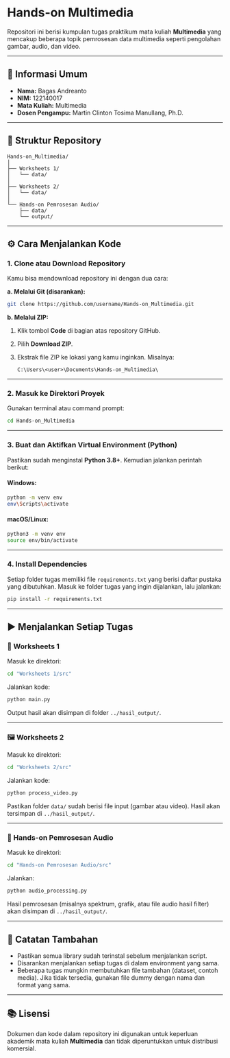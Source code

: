 # Hands-on Multimedia

Repositori ini berisi kumpulan tugas praktikum mata kuliah **Multimedia** yang mencakup beberapa topik pemrosesan data multimedia seperti pengolahan gambar, audio, dan video.

---

## 🧾 Informasi Umum

* **Nama:** Bagas Andreanto
* **NIM:** 122140017
* **Mata Kuliah:** Multimedia
* **Dosen Pengampu:** Martin Clinton Tosima Manullang, Ph.D.

---

## 📁 Struktur Repository

```
Hands-on_Multimedia/
│
├── Worksheets 1/                                               
│   └── data/         
│
├── Worksheets 2/               
│   └── data/
│
└── Hands-on Pemrosesan Audio/   
    ├── data/
    └── output/
```

---

## ⚙️ Cara Menjalankan Kode

### 1. Clone atau Download Repository

Kamu bisa mendownload repository ini dengan dua cara:

**a. Melalui Git (disarankan):**

```bash
git clone https://github.com/username/Hands-on_Multimedia.git
```

**b. Melalui ZIP:**

1. Klik tombol **Code** di bagian atas repository GitHub.
2. Pilih **Download ZIP**.
3. Ekstrak file ZIP ke lokasi yang kamu inginkan.
   Misalnya:

   ```
   C:\Users\<user>\Documents\Hands-on_Multimedia\
   ```

---

### 2. Masuk ke Direktori Proyek

Gunakan terminal atau command prompt:

```bash
cd Hands-on_Multimedia
```

---

### 3. Buat dan Aktifkan Virtual Environment (Python)

Pastikan sudah menginstal **Python 3.8+**.
Kemudian jalankan perintah berikut:

#### Windows:

```bash
python -m venv env
env\Scripts\activate
```

#### macOS/Linux:

```bash
python3 -m venv env
source env/bin/activate
```

---

### 4. Install Dependencies

Setiap folder tugas memiliki file `requirements.txt` yang berisi daftar pustaka yang dibutuhkan.
Masuk ke folder tugas yang ingin dijalankan, lalu jalankan:

```bash
pip install -r requirements.txt
```

---

## ▶️ Menjalankan Setiap Tugas

### 🧩 Worksheets 1

Masuk ke direktori:

```bash
cd "Worksheets 1/src"
```

Jalankan kode:

```bash
python main.py
```

Output hasil akan disimpan di folder `../hasil_output/`.

---

### 🖼️ Worksheets 2

Masuk ke direktori:

```bash
cd "Worksheets 2/src"
```

Jalankan kode:

```bash
python process_video.py
```

Pastikan folder `data/` sudah berisi file input (gambar atau video).
Hasil akan tersimpan di `../hasil_output/`.

---

### 🎵 Hands-on Pemrosesan Audio

Masuk ke direktori:

```bash
cd "Hands-on Pemrosesan Audio/src"
```

Jalankan:

```bash
python audio_processing.py
```

Hasil pemrosesan (misalnya spektrum, grafik, atau file audio hasil filter) akan disimpan di `../hasil_output/`.

---

## 🧩 Catatan Tambahan

* Pastikan semua library sudah terinstal sebelum menjalankan script.
* Disarankan menjalankan setiap tugas di dalam environment yang sama.
* Beberapa tugas mungkin membutuhkan file tambahan (dataset, contoh media). Jika tidak tersedia, gunakan file dummy dengan nama dan format yang sama.

---

## 📚 Lisensi

Dokumen dan kode dalam repository ini digunakan untuk keperluan akademik mata kuliah **Multimedia** dan tidak diperuntukkan untuk distribusi komersial.
